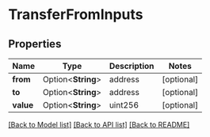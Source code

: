 # TransferFromInputs

## Properties

Name | Type | Description | Notes
------------ | ------------- | ------------- | -------------
**from** | Option<**String**> | address | [optional]
**to** | Option<**String**> | address | [optional]
**value** | Option<**String**> | uint256 | [optional]

[[Back to Model list]](../README.md#documentation-for-models) [[Back to API list]](../README.md#documentation-for-api-endpoints) [[Back to README]](../README.md)


